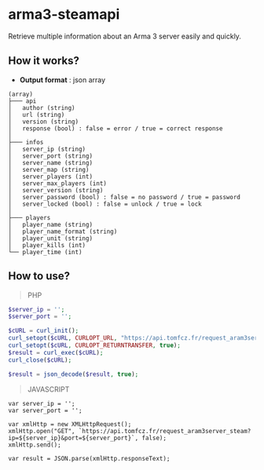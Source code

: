 # arma3-steamapi
Retrieve multiple information about an Arma 3 server easily and quickly.

## How it works?
* **Output format** : json array
```
(array)
├─── api
│	author (string)
│	url (string)
│	version (string)
│	response (bool) : false = error / true = correct response
│
├─── infos
│	server_ip (string)
│	server_port (string)
│	server_name (string)
│	server_map (string)
│	server_players (int)
│	server_max_players (int)
│	server_version (string)
│	server_password (bool) : false = no password / true = password
│	server_locked (bool) : false = unlock / true = lock
│
├─── players
│	player_name (string)
│	player_name_format (string)
│	player_unit (string)
│	player_kills (int)
└──	player_time (int)
```

## How to use?

> PHP
```PHP
$server_ip = '';
$server_port = '';

$cURL = curl_init();
curl_setopt($cURL, CURLOPT_URL, "https://api.tomfcz.fr/request_aram3server_steam?ip=$server_ip&port=$server_port");
curl_setopt($cURL, CURLOPT_RETURNTRANSFER, true);
$result = curl_exec($cURL);
curl_close($cURL);

$result = json_decode($result, true);
```

> JAVASCRIPT
```JS
var server_ip = '';
var server_port = '';

var xmlHttp = new XMLHttpRequest();
xmlHttp.open("GET", `https://api.tomfcz.fr/request_aram3server_steam?ip=${server_ip}&port=${server_port}`, false);
xmlHttp.send();

var result = JSON.parse(xmlHttp.responseText);
```
